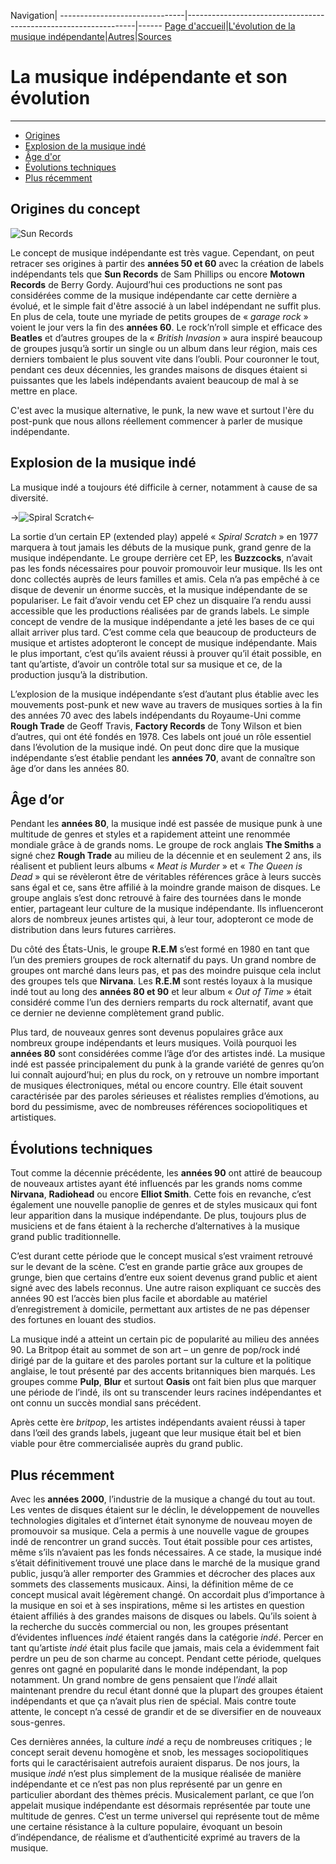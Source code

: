 Navigation|
-------------------------------|-----------------------------------------------------------------|------
[Page d'accueil](/indie-music/)|[L'évolution de la musique indépendante](./evolution)|[Autres](./autres)|[Sources](./sources)

# La musique indépendante et son évolution

***

   * [Origines](#origines-du-concept)
   * [Explosion de la musique indé](#explosion-de-la-musique-indé)
   * [Âge d'or](#âge-dor)
   * [Évolutions techniques](#évolutions-techniques)
   * [Plus récemment](#plus-récemment)

## Origines du concept
 
 ![Sun Records](https://zupimages.net/up/21/43/ow6u.jpg)

Le concept de musique indépendante est très vague. Cependant, on peut retracer ses origines à partir des **années 50 et 60** avec la création de labels indépendants tels que **Sun Records** de Sam Phillips ou encore **Motown Records** de Berry Gordy. Aujourd’hui ces productions ne sont pas considérées comme de la musique indépendante car cette dernière a évolué, et le simple fait d'être associé à un label indépendant ne suffit plus.
En plus de cela, toute une myriade de petits groupes de « *garage rock* » voient le jour vers la fin des **années 60**. Le rock’n’roll simple et efficace des **Beatles** et d’autres groupes de la « *British Invasion* » aura inspiré beaucoup de groupes jusqu’à sortir un single ou un album dans leur région, mais ces derniers tombaient le plus souvent vite dans l’oubli. Pour couronner le tout, pendant ces deux décennies, les grandes maisons de disques étaient si puissantes que les labels indépendants avaient beaucoup de mal à se mettre en place.

C'est avec la musique alternative, le punk, la new wave et surtout l'ère du post-punk que nous allons réellement commencer à parler de musique indépendante.
 
## Explosion de la musique indé
 
La musique indé a toujours été difficile à cerner, notamment à cause de sa diversité.

->![Spiral Scratch](https://zupimages.net/up/21/43/0hjg.jpg#center)<-

La sortie d’un certain EP (extended play) appelé « *Spiral Scratch* » en 1977 marquera à tout jamais les débuts de la musique punk, grand genre de la musique indépendante. Le groupe derrière cet EP, les **Buzzcocks**, n’avait pas les fonds nécessaires pour pouvoir promouvoir leur musique. Ils les ont donc collectés auprès de leurs familles et amis. Cela n’a pas empêché à ce disque de devenir un énorme succès, et la musique indépendante de se populariser.
Le fait d’avoir vendu cet EP chez un disquaire l’a rendu aussi accessible que les productions réalisées par de grands labels. Le simple concept de vendre de la musique indépendante a jeté les bases de ce qui allait arriver plus tard. C’est comme cela que beaucoup de producteurs de musique et artistes adopteront le concept de musique indépendante. Mais le plus important, c’est qu’ils avaient réussi à prouver qu’il était possible, en tant qu’artiste, d’avoir un contrôle total sur sa musique et ce, de la production jusqu’à la distribution.

L’explosion de la musique indépendante s’est d’autant plus établie avec les mouvements post-punk et new wave au travers de musiques sorties à la fin des années 70 avec des labels indépendants du Royaume-Uni comme **Rough Trade** de Geoff Travis, **Factory Records** de Tony Wilson et bien d’autres, qui ont été fondés en 1978. Ces labels ont joué un rôle essentiel dans l’évolution de la musique indé.
On peut donc dire que la musique indépendante s’est établie pendant les **années 70**, avant de connaître son âge d’or dans les années 80.
 
## Âge d’or
 
Pendant les **années 80**, la musique indé est passée de musique punk à une multitude de genres et styles et a rapidement atteint une renommée mondiale grâce à de grands noms.
Le groupe de rock anglais **The Smiths** a signé chez **Rough Trade** au milieu de la décennie et en seulement 2 ans, ils réalisent et publient leurs albums « *Meat is Murder* » et « *The Queen is Dead* » qui se révèleront être de véritables références grâce à leurs succès sans égal et ce, sans être affilié à la moindre grande maison de disques. Le groupe anglais s’est donc retrouvé à faire des tournées dans le monde entier, partageant leur culture de la musique indépendante. Ils influenceront alors de nombreux jeunes artistes qui, à leur tour, adopteront ce mode de distribution dans leurs futures carrières.

Du côté des États-Unis, le groupe **R.E.M** s’est formé en 1980 en tant que l’un des premiers groupes de rock alternatif du pays. Un grand nombre de groupes ont marché dans leurs pas, et pas des moindre puisque cela inclut des groupes tels que **Nirvana**. Les **R.E.M** sont restés loyaux à la musique indé tout au long des **années 80 et 90** et leur album « *Out of Time* » était considéré comme l’un des derniers remparts du rock alternatif, avant que ce dernier ne devienne complètement grand public.

Plus tard, de nouveaux genres sont devenus populaires grâce aux nombreux groupe indépendants et leurs musiques. Voilà pourquoi les **années 80** sont considérées comme l’âge d’or des artistes indé. La musique indé est passée principalement du punk à la grande variété de genres qu’on lui connaît aujourd’hui; en plus du rock, on y retrouve un nombre important de musiques électroniques, métal ou encore country. Elle était souvent caractérisée par des paroles sérieuses et réalistes remplies d’émotions, au bord du pessimisme, avec de nombreuses références sociopolitiques et artistiques.

## Évolutions techniques
 
Tout comme la décennie précédente, les **années 90** ont attiré de beaucoup de nouveaux artistes ayant été influencés par les grands noms comme **Nirvana**, **Radiohead** ou encore **Elliot Smith**. Cette fois en revanche, c’est également une nouvelle panoplie de genres et de styles musicaux qui font leur apparition dans la musique indépendante. De plus, toujours plus de musiciens et de fans étaient à la recherche d’alternatives à la musique grand public traditionnelle.

C’est durant cette période que le concept musical s’est vraiment retrouvé sur le devant de la scène. C’est en grande partie grâce aux groupes de grunge, bien que certains d’entre eux soient devenus grand public et aient signé avec des labels reconnus. Une autre raison expliquant ce succès des années 90 est l’accès bien plus facile et abordable au matériel d’enregistrement à domicile, permettant aux artistes de ne pas dépenser des fortunes en louant des studios.

La musique indé a atteint un certain pic de popularité au milieu des années 90. La Britpop était au sommet de son art – un genre de pop/rock indé dirigé par de la guitare et des paroles portant sur la culture et la politique anglaise, le tout présenté par des accents britanniques bien marqués. Les groupes comme **Pulp**, **Blur** et surtout **Oasis** ont fait bien plus que marquer une période de l’indé, ils ont su transcender leurs racines indépendantes et ont connu un succès mondial sans précédent.

Après cette ère *britpop*, les artistes indépendants avaient réussi à taper dans l’œil des grands labels, jugeant que leur musique était bel et bien viable pour être commercialisée auprès du grand public.
 
## Plus récemment
 
Avec les **années 2000**, l’industrie de la musique a changé du tout au tout. Les ventes de disques étaient sur le déclin, le développement de nouvelles technologies digitales et d’internet était synonyme de nouveau moyen de promouvoir sa musique. Cela a permis à une nouvelle vague de groupes indé de rencontrer un grand succès. Tout était possible pour ces artistes, même s’ils n’avaient pas les fonds nécessaires. A ce stade, la musique indé s’était définitivement trouvé une place dans le marché de la musique grand public, jusqu’à aller remporter des Grammies et décrocher des places aux sommets des classements musicaux.
Ainsi, la définition même de ce concept musical avait légèrement changé. On accordait plus d’importance à la musique en soi et à ses inspirations, même si les artistes en question étaient affiliés à des grandes maisons de disques ou labels. Qu’ils soient à la recherche du succès commercial ou non, les groupes présentant d’évidentes influences *indé* étaient rangés dans la catégorie *indé*. Percer en tant qu’artiste *indé* était plus facile que jamais, mais cela a évidemment fait perdre un peu de son charme au concept.
Pendant cette période, quelques genres ont gagné en popularité dans le monde indépendant, la pop notamment. Un grand nombre de gens pensaient que l’*indé* allait maintenant prendre du recul étant donné que la plupart des groupes étaient indépendants et que ça n’avait plus rien de spécial. Mais contre toute attente, le concept n’a cessé de grandir et de se diversifier en de nouveaux sous-genres.

Ces dernières années, la culture *indé* a reçu de nombreuses critiques ; le concept serait devenu homogène et snob, les messages sociopolitiques forts qui le caractérisaient autrefois auraient disparus. De nos jours, la musique *indé* n’est plus simplement de la musique réalisée de manière indépendante et ce n’est pas non plus représenté par un genre en particulier abordant des thèmes précis. Musicalement parlant, ce que l’on appelait musique indépendante est désormais représentée par toute une multitude de genres. C’est un terme universel qui représente tout de même une certaine résistance à la culture populaire, évoquant un besoin d’indépendance, de réalisme et d’authenticité exprimé au travers de la musique.
